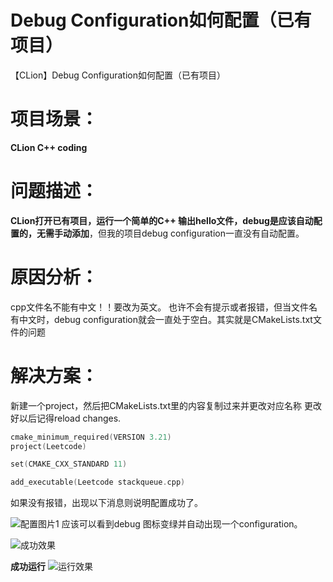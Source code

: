 # Debug Configuration如何配置（已有项目）

【CLion】Debug Configuration如何配置（已有项目）
<!--more-->



# 项目场景：

**CLion C++ coding**

# 问题描述：

**CLion打开已有项目，运行一个简单的C++ 输出hello文件，debug是应该自动配置的，无需手动添加**，但我的项目debug configuration一直没有自动配置。

# 原因分析：

cpp文件名不能有中文！！要改为英文。
也许不会有提示或者报错，但当文件名有中文时，debug configuration就会一直处于空白。其实就是CMakeLists.txt文件的问题

# 解决方案：

新建一个project，然后把CMakeLists.txt里的内容复制过来并更改对应名称
更改好以后记得reload changes.
```cpp
cmake_minimum_required(VERSION 3.21)
project(Leetcode)

set(CMAKE_CXX_STANDARD 11)

add_executable(Leetcode stackqueue.cpp)
```
如果没有报错，出现以下消息则说明配置成功了。

![配置图片1](https://img-blog.csdnimg.cn/52769635323c4fb68c7fc1540d929c03.png)
应该可以看到debug 图标变绿并自动出现一个configuration。

![成功效果](https://img-blog.csdnimg.cn/1670e9f703d74524921d31dc4132fb1b.png)

**成功运行**
![运行效果](https://img-blog.csdnimg.cn/61cad843acbd4f8881fcbfce87413a3a.png?x-oss-process=image/watermark,type_d3F5LXplbmhlaQ,shadow_50,text_Q1NETiBA5YWw5bee5omL5Y23,size_20,color_FFFFFF,t_70,g_se,x_16)


